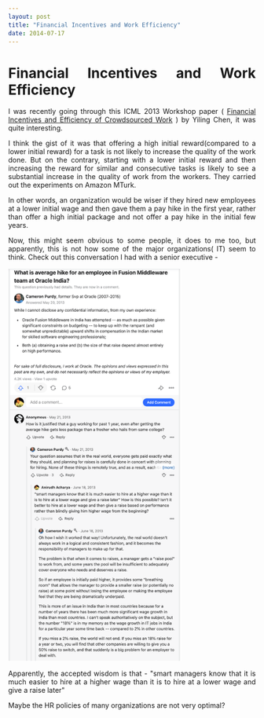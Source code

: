 ```yaml
---
layout: post
title: "Financial Incentives and Work Efficiency"
date: 2014-07-17
---
```


<style>body {text-align: justify}</style>

# Financial Incentives and Work Efficiency

I was recently going through this ICML 2013 Workshop paper ( [Financial Incentives and Efficiency of Crowdsourced Work](https://www.aaai.org/ocs/index.php/AAAI/AAAI13/paper/viewFile/6301/6887) ) by Yiling Chen, it was quite interesting.

I think the gist of it was that offering a high initial reward(compared to a lower initial reward) for a task is not likely to increase the quality of the work done. But on the contrary, starting with a lower initial reward and then increasing the reward for similar and consecutive tasks is likely to see a substantial increase in the quality of work from the workers. They carried out the experiments on Amazon MTurk.

In other words, an organization would be wiser if they hired new employees at a lower initial wage and then gave them a pay hike in the first year, rather than offer a high initial package and not offer a pay hike in the initial few years.

Now, this might seem obvious to some people, it does to me too, but apparently, this is not how some of the major organizations( IT) seem to think. Check out this conversation I had with a senior executive -

<img src="../images/incentives.png" alt="Conversation Thread" style="height: 800px; width:350px;"/>

Apparently, the accepted wisdom is that - "smart managers know that it is much easier to hire at a higher wage than it is to hire at a lower wage and give a raise later"

Maybe the HR policies of many organizations are not very optimal? 